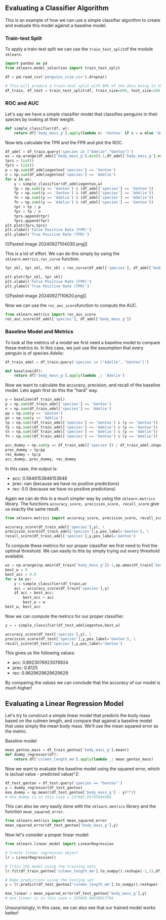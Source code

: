 ## Evaluating a Classifier Algorithm
This is an example of how we can use a simple classifier algorithm to create and evaluate this model against a baseline model.
### Train-test Split
To apply a train-test split we can use the `train_test_split`of the module `sklearn`.

``` Python
import pandas as pd
from sklearn.model_selection import train_test_split

df = pd.read_csv('penguins_size.csv').dropna()

# This will produce a train-test split with 80% of the data being in the train set and 20% being the test set
df_train, df_test = train_test_split(df, train_size=800, test_size=200, random_state=1234)
```

### ROC and AUC
Let's say we have a simple classifier model that classifies penguins in their species by looking at their weight. 

``` Python
def simple_classifier(df, w):
	return df['body_mass_g'].apply(lambda x: 'Gentoo' if x > w else 'Adelie')
```

Now lets calculate the TPR and the FPR and plot the ROC.

``` Python
df_adel = df_train.query('species in ["Adelie","Gentoo"]')
ws = np.arange(df_adel['body_mass_g'].min()-1,df_adel['body_mass_g'].max()+1) 
tprs = list()
fprs = list()
p = np.sum(df_adeliegentoo['species'] == 'Gentoo')
n = np.sum(df_adeliegentoo['species'] == 'Adelie')
for w in ws:
    y = simple_classifier(df_adeliegentoo,w)
    tp = np.sum((y == 'Gentoo') & (df_adel['species'] == 'Gentoo'))
    fp = np.sum((y == 'Gentoo') & (df_adel['species'] == 'Adelie'))
    tn = np.sum((y == 'Adelie') & (df_adel['species'] == 'Adelie'))
    fn = np.sum((y == 'Adelie') & (df_adel['species'] == 'Gentoo'))
    tpr = tp / p
    fpr = fp / n
    tprs.append(tpr)
    fprs.append(fpr)
plt.plot(fprs,tprs)
plt.xlabel('False Positive Rate (FPR)')
plt.ylabel('True Positive Rate (TPR)')
```

![[Pasted image 20240927104030.png]]

This is a lot of effort. We can do this simply by using the `sklearn.metrics.roc_curve` function.

``` Python
fpr_skl, tpr_skl, thr_skl = roc_curve(df_adel['species'], df_adel['body_mass_g'], pos_label='Gentoo')

plt.plot(fpr_skl, tpr_skl)
plt.xlabel('False Positive Rate (FPR)')
plt.ylabel('True Positive Rate (TPR)')
```

![[Pasted image 20240927110620.png]]

Now we can use the `roc_auc_score`function to compute the AUC. 

``` Python
from sklearn.metrics import roc_auc_score
roc_auc_score(df_adel['species'], df_adel['body_mass_g'])
```

### Baseline Model and Metrics
To look at the metrics of a model we first need a baseline model to compare these metrics to. In this case, we just use the assumption that every penguin is of species *Adelie*: 

``` Python
df_train_adel = df_train.query('species in ["Adelie", "Gentoo"]')

def baseline(df):
	return df['body_mass_g'].apply(lambda _: 'Adelie')
```

Now we want to calculate the accuracy, precision, and recall of the baseline model. Lets again first do this the "hard" way.

``` Python
y = baseline(df_train_adel)
p = np.sum(df_train_adel['species'] == 'Gentoo')
n = np.sum(df_train_adel['species'] == 'Adelie')
pp = np.sum(y == 'Gentoo')
pn = np.sum(y == 'Adelie')
tp = np.sum((df_train_adel['species'] == 'Gentoo') & (y == 'Gentoo'))
fp = np.sum((df_train_adel['species'] == 'Adelie') & (y == 'Gentoo'))
tn = np.sum((df_train_adel['species'] == 'Adelie') & (y == 'Adelie'))
fn = np.sum((df_train_adel['species'] == 'Gentoo') & (y == 'Adelie'))

acc_dummy = np.sum(y == df_train_adel['species']) / df_train_adel.shape[0]
prec_dummy = tp/pp
rec_dummy = tp/p
acc_dummy, prec_dummy, rec_dummy
```

In this case, the output is:
- acc: 0.5846153846153846
- prec: nan (because we have no positive predictions)
- rec: 0.0 (because we have no positive predictions)

Again we can do this in a much simpler way by using the `sklearn.metrics` library. The functions `accuracy_score, precision_score, recall_score` give us exactly the same result.

``` Python
from sklearn.metrics import accuracy_score, precision_score, recall_score

accuracy_score(df_train_adel['species'],y), \
precision_score(df_train_adel['species'],y,pos_label='Gentoo'), \
recall_score(df_train_adel['species'],y,pos_label='Gentoo')
```

To compute these metrics for our proper classifier we first need to find the optimal threshold. We can easily to this by simply trying out every threshold available.

``` Python
ws = np.arange(np.amin(df_train['body_mass_g'])-1,np.amax(df_train['body_mass_g'])+1)
best_w = 0
best_acc = 0.0
for w in ws:
    y = simple_classifier(df_train,w)
    acc = accuracy_score(df_train['species'],y)
    if acc > best_acc:
        best_acc = acc
        best_w = w
best_w, best_acc
```

Now we can compute the metrics for our proper classifier.

``` Python
y = = simple_classifier(df_test_adeliegentoo,best_w)

accuracy_score(df_test['species'],y), \
precision_score(df_test['species'],y,pos_label='Gentoo'), \
recall_score(df_test['species'],y,pos_label='Gentoo')
```

This gives us the following values: 
- acc: 0.8923076923076924
- prec: 0.8125
- rec: 0.9629629629629629

By comparing the values we can conclude that the accuracy of our model is much higher!
## Evaluating a Linear Regression Model
Let's try to construct a simple linear model that predicts the body mass based on the culmen length, and compare that against a baseline model that uses simply the mean body mass. We'll use the mean squared error as the metric.

Baseline model:

``` Python
mean_gentoo_mass = df_train_gentoo['body_mass_g'].mean()
def dummy_regressor(df):
    return df['culmen_length_mm'].apply(lambda _: mean_gentoo_mass)
```

Now we want to evaluate the baseline model using the squared error, which is (actual value - predicted value)^2:

``` Python
df_test_gentoo = df_test.query('species == "Gentoo"')
y = dummy_regressor(df_test_gentoo)
mse_dummy = np.mean((df_test_gentoo['body_mass_g'] - y)**2)
# mse_dummy is in this case = 237683.05745044386
```

This can also be very easily done with the `sklearn.metrics` library and the function `mean_squared_error`.

``` Python
from sklearn.metrics import mean_squared_error
mean_squared_error(df_test_gentoo['body_mass_g'],y)
```

Now let's consider a proper linear model:

``` Python
from sklearn.linear_model import LinearRegression

# Create linear regression object
lr = LinearRegression()

# Train the model using the training sets
lr.fit(df_train_gentoo['culmen_length_mm'].to_numpy().reshape(-1,1),df_train_gentoo['body_mass_g'])

# Make predictions using the testing set
y = lr.predict(df_test_gentoo['culmen_length_mm'].to_numpy().reshape(-1,1))

mse_linear = mean_squared_error(df_test_gentoo['body_mass_g'],y)
# mse_linear is in this case = 155665.84530917704
```

Unsurprisingly, in this case, we can also see that our trained model works better!